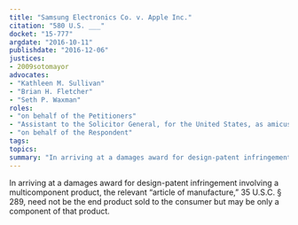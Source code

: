 ```yaml
---
title: "Samsung Electronics Co. v. Apple Inc."
citation: "580 U.S. ___"
docket: "15-777"
argdate: "2016-10-11"
publishdate: "2016-12-06"
justices:
- 2009sotomayor
advocates:
- "Kathleen M. Sullivan"
- "Brian H. Fletcher"
- "Seth P. Waxman"
roles:
- "on behalf of the Petitioners"
- "Assistant to the Solicitor General, for the United States, as amicus curiae, supporting neither party"
- "on behalf of the Respondent"
tags:
topics:
summary: "In arriving at a damages award for design-patent infringement involving a multicomponent product, the relevant “article of manufacture,” 35 U.S.C. § 289, need not be the end product sold to the consumer but may be only a component of that product."
---
```

In arriving at a damages award for design-patent infringement involving a multicomponent product, the relevant “article of manufacture,” 35 U.S.C. § 289, need not be the end product sold to the consumer but may be only a component of that product.

